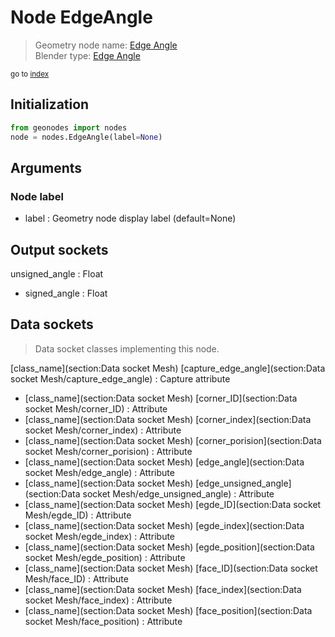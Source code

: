 
# Node EdgeAngle

> Geometry node name: [Edge Angle](https://docs.blender.org/manual/en/latest/modeling/geometry_nodes/material/edge_angle.html)<br>
  Blender type: [Edge Angle](https://docs.blender.org/api/current/bpy.types.GeometryNodeInputMeshEdgeAngle.html)
  
<sub>go to [index](/docs/index.md)</sub>

## Initialization

```python
from geonodes import nodes
node = nodes.EdgeAngle(label=None)
```



## Arguments


### Node label

- label : Geometry node display label (default=None)

## Output sockets

unsigned_angle : Float
- signed_angle : Float

## Data sockets

> Data socket classes implementing this node.
  
[class_name](section:Data socket Mesh) [capture_edge_angle](section:Data socket Mesh/capture_edge_angle) : Capture attribute
- [class_name](section:Data socket Mesh) [corner_ID](section:Data socket Mesh/corner_ID) : Attribute
- [class_name](section:Data socket Mesh) [corner_index](section:Data socket Mesh/corner_index) : Attribute
- [class_name](section:Data socket Mesh) [corner_porision](section:Data socket Mesh/corner_porision) : Attribute
- [class_name](section:Data socket Mesh) [edge_angle](section:Data socket Mesh/edge_angle) : Attribute
- [class_name](section:Data socket Mesh) [edge_unsigned_angle](section:Data socket Mesh/edge_unsigned_angle) : Attribute
- [class_name](section:Data socket Mesh) [egde_ID](section:Data socket Mesh/egde_ID) : Attribute
- [class_name](section:Data socket Mesh) [egde_index](section:Data socket Mesh/egde_index) : Attribute
- [class_name](section:Data socket Mesh) [egde_position](section:Data socket Mesh/egde_position) : Attribute
- [class_name](section:Data socket Mesh) [face_ID](section:Data socket Mesh/face_ID) : Attribute
- [class_name](section:Data socket Mesh) [face_index](section:Data socket Mesh/face_index) : Attribute
- [class_name](section:Data socket Mesh) [face_position](section:Data socket Mesh/face_position) : Attribute
  
